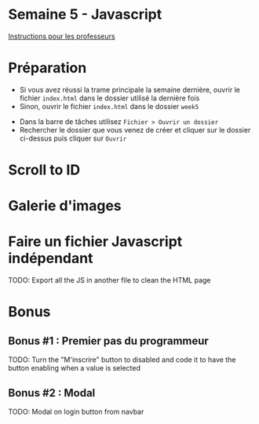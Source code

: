 # Semaine 5 - Javascript

[Instructions pour les professeurs](./teachers.md)

# Préparation

- Si vous avez réussi la trame principale la semaine dernière, ouvrir le fichier `index.html` dans le dossier utilisé la dernière fois
- Sinon, ouvrir le fichier `index.html` dans le dossier `week5`

* Dans la barre de tâches utilisez `Fichier > Ouvrir un dossier`
* Rechercher le dossier que vous venez de créer et cliquer sur le dossier ci-dessus puis cliquer sur `Ouvrir`

# Scroll to ID

# Galerie d'images

# Faire un fichier Javascript indépendant

TODO: Export all the JS in another file to clean the HTML page

# Bonus

## Bonus #1 : Premier pas du programmeur

TODO: Turn the "M'inscrire" button to disabled and code it to have the button enabling when a value is selected

## Bonus #2 : Modal

TODO: Modal on login button from navbar
